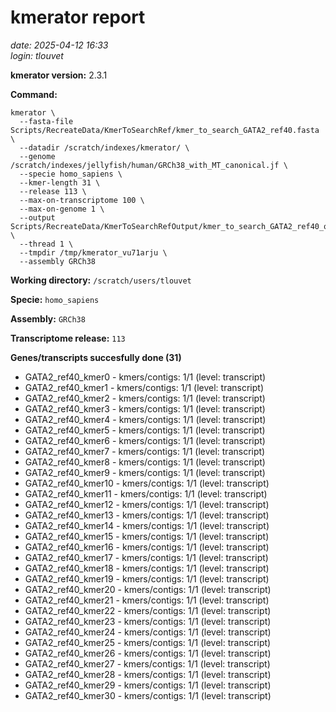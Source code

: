 # kmerator report
*date: 2025-04-12 16:33*  
*login: tlouvet*

**kmerator version:** 2.3.1

**Command:**

```
kmerator \
  --fasta-file Scripts/RecreateData/KmerToSearchRef/kmer_to_search_GATA2_ref40.fasta \
  --datadir /scratch/indexes/kmerator/ \
  --genome /scratch/indexes/jellyfish/human/GRCh38_with_MT_canonical.jf \
  --specie homo_sapiens \
  --kmer-length 31 \
  --release 113 \
  --max-on-transcriptome 100 \
  --max-on-genome 1 \
  --output Scripts/RecreateData/KmerToSearchRefOutput/kmer_to_search_GATA2_ref40_output \
  --thread 1 \
  --tmpdir /tmp/kmerator_vu71arju \
  --assembly GRCh38
```

**Working directory:** `/scratch/users/tlouvet`

**Specie:** `homo_sapiens`

**Assembly:** `GRCh38`

**Transcriptome release:** `113`

**Genes/transcripts succesfully done (31)**

- GATA2_ref40_kmer0 - kmers/contigs: 1/1 (level: transcript)
- GATA2_ref40_kmer1 - kmers/contigs: 1/1 (level: transcript)
- GATA2_ref40_kmer2 - kmers/contigs: 1/1 (level: transcript)
- GATA2_ref40_kmer3 - kmers/contigs: 1/1 (level: transcript)
- GATA2_ref40_kmer4 - kmers/contigs: 1/1 (level: transcript)
- GATA2_ref40_kmer5 - kmers/contigs: 1/1 (level: transcript)
- GATA2_ref40_kmer6 - kmers/contigs: 1/1 (level: transcript)
- GATA2_ref40_kmer7 - kmers/contigs: 1/1 (level: transcript)
- GATA2_ref40_kmer8 - kmers/contigs: 1/1 (level: transcript)
- GATA2_ref40_kmer9 - kmers/contigs: 1/1 (level: transcript)
- GATA2_ref40_kmer10 - kmers/contigs: 1/1 (level: transcript)
- GATA2_ref40_kmer11 - kmers/contigs: 1/1 (level: transcript)
- GATA2_ref40_kmer12 - kmers/contigs: 1/1 (level: transcript)
- GATA2_ref40_kmer13 - kmers/contigs: 1/1 (level: transcript)
- GATA2_ref40_kmer14 - kmers/contigs: 1/1 (level: transcript)
- GATA2_ref40_kmer15 - kmers/contigs: 1/1 (level: transcript)
- GATA2_ref40_kmer16 - kmers/contigs: 1/1 (level: transcript)
- GATA2_ref40_kmer17 - kmers/contigs: 1/1 (level: transcript)
- GATA2_ref40_kmer18 - kmers/contigs: 1/1 (level: transcript)
- GATA2_ref40_kmer19 - kmers/contigs: 1/1 (level: transcript)
- GATA2_ref40_kmer20 - kmers/contigs: 1/1 (level: transcript)
- GATA2_ref40_kmer21 - kmers/contigs: 1/1 (level: transcript)
- GATA2_ref40_kmer22 - kmers/contigs: 1/1 (level: transcript)
- GATA2_ref40_kmer23 - kmers/contigs: 1/1 (level: transcript)
- GATA2_ref40_kmer24 - kmers/contigs: 1/1 (level: transcript)
- GATA2_ref40_kmer25 - kmers/contigs: 1/1 (level: transcript)
- GATA2_ref40_kmer26 - kmers/contigs: 1/1 (level: transcript)
- GATA2_ref40_kmer27 - kmers/contigs: 1/1 (level: transcript)
- GATA2_ref40_kmer28 - kmers/contigs: 1/1 (level: transcript)
- GATA2_ref40_kmer29 - kmers/contigs: 1/1 (level: transcript)
- GATA2_ref40_kmer30 - kmers/contigs: 1/1 (level: transcript)
